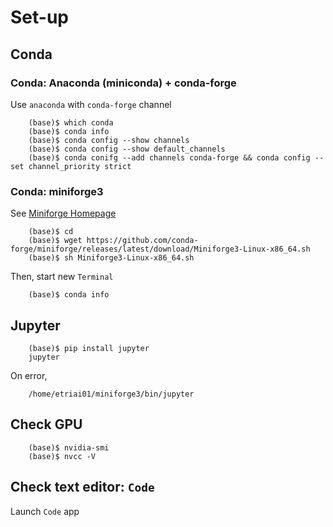 # Set-up

## Conda
### Conda: Anaconda (miniconda) + conda-forge
Use `anaconda` with `conda-forge` channel

        (base)$ which conda
        (base)$ conda info
        (base)$ conda config --show channels
        (base)$ conda config --show default_channels
        (base)$ conda conifg --add channels conda-forge && conda config --set channel_priority strict

### Conda: miniforge3
See [Miniforge Homepage](https://github.com/conda-forge/miniforge)

        (base)$ cd
        (base)$ wget https://github.com/conda-forge/miniforge/releases/latest/download/Miniforge3-Linux-x86_64.sh
        (base)$ sh Miniforge3-Linux-x86_64.sh

Then, start new `Terminal`

        (base)$ conda info

## Jupyter

        (base)$ pip install jupyter
        jupyter

On error,

        /home/etriai01/miniforge3/bin/jupyter

## Check GPU

        (base)$ nvidia-smi
        (base)$ nvcc -V

## Check text editor: `Code`
Launch `Code` app

